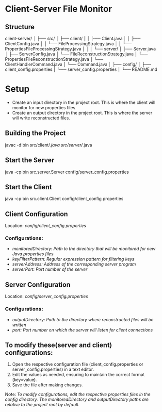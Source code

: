 # Client-Server File Monitor

## Structure

client-server/
│
├── src/
│ ├── client/
│ │ ├── Client.java
│ │ ├── ClientConfig.java
│ │ └── FileProcessingStrategy.java
│ │ └── PropertiesFileProcessingStrategy.java
│ │
│ └── server/
│ ├── Server.java
│ ├── ServerConfig.java
│ └── FileReconstructionStrategy.java
│ └── PropertiesFileReconstructionStrategy.java
│ └── ClientHandlerCommand.java
│ └── Command.java
│
├── config/
│ ├── client_config.properties
│ └── server_config.properties
│
└── README.md

# Setup
- Create an input directory in the project root. This is where the client will monitor for new properties files.
- Create an output directory in the project root. This is where the server will write reconstructed files.

## Building the Project

javac -d bin src/client/_.java src/server/_.java

## Start the Server

java -cp bin src.server.Server config/server_config.properties

## Start the Client

java -cp bin src.client.Client config/client_config.properties

## Client Configuration

Location: *config/client_config.properties*

### Configurations:

- *monitoredDirectory:* _Path to the directory that will be monitored for new Java properties files_
- *keyFilterPattern:* _Regular expression pattern for filtering keys_
- *serverAddress:* _Address of the corresponding server program_
- *serverPort:* _Port number of the server_

## Server Configuration

Location: *config/server_config.properties*

### Configurations:

- *outputDirectory:* _Path to the directory where reconstructed files will be written_
- *port:* _Port number on which the server will listen for client connections_

## To modify these(server and client) configurations:

1. Open the respective configuration file (client_config.properties or server_config.properties) in a text editor.
2. Edit the values as needed, ensuring to maintain the correct format (key=value).
3. Save the file after making changes.

Note: *To modify configurations, edit the respective properties files in the config directory. The monitoredDirectory and outputDirectory paths are relative to the project root by default.*
